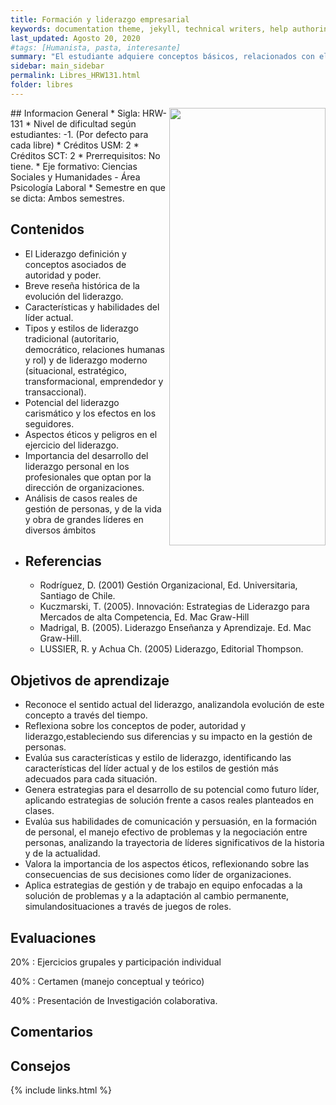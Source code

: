 ```yaml
---
title: Formación y liderazgo empresarial
keywords: documentation theme, jekyll, technical writers, help authoring tools, hat replacements
last_updated: Agosto 20, 2020
#tags: [Humanista, pasta, interesante]
summary: "El estudiante adquiere conceptos básicos, relacionados con el liderazgo y desarrolla de habilidades técnicas y humanas para su ejercicio. El estudiante reflexiona sobre la importancia del ejercicio del liderazgo como una habilidad personal, susceptible de ser desarrollada o actualizada."
sidebar: main_sidebar
permalink: Libres_HRW131.html
folder: libres
---
```


<img align="right" width="250" height="700" src="https://media.discordapp.net/attachments/364193276062072842/746077052163326092/meme4.jpeg">
## Informacion General
* Sigla: HRW-131
* Nivel de dificultad según estudiantes: -1. (Por defecto para cada libre)
* Créditos USM: 2
* Créditos SCT: 2
* Prerrequisitos: No tiene.
* Eje formativo: Ciencias Sociales y Humanidades - Área Psicología Laboral
* Semestre en que se dicta: Ambos semestres.



## Contenidos
* El Liderazgo definición y conceptos asociados de autoridad y poder.
* Breve reseña histórica de la evolución del liderazgo.
* Características y habilidades del líder actual.
* Tipos y estilos de liderazgo tradicional (autoritario, democrático, relaciones humanas y rol) y de liderazgo moderno (situacional, estratégico, transformacional, emprendedor y transaccional).
* Potencial del liderazgo carismático y los efectos en los seguidores. 
* Aspectos éticos y peligros en el ejercicio del liderazgo.
* Importancia del desarrollo del liderazgo personal en los profesionales que optan por la dirección de organizaciones.
* Análisis de casos reales de gestión de personas, y de la vida y obra de grandes líderes en diversos ámbitos
* ## Referencias
    * Rodríguez, D. (2001) Gestión Organizacional, Ed. Universitaria, Santiago de Chile.
    * Kuczmarski, T.  (2005). Innovación: Estrategias de Liderazgo para Mercados de alta Competencia, Ed. Mac Graw-Hill
    * Madrigal, B.  (2005). Liderazgo Enseñanza y Aprendizaje. Ed. Mac Graw-Hill.
    * LUSSIER, R. y Achua Ch. (2005) Liderazgo, Editorial Thompson.

## Objetivos de aprendizaje

* Reconoce el sentido actual del liderazgo, analizandola evolución de este concepto a través del tiempo.
* Reflexiona sobre los conceptos de poder, autoridad y liderazgo,estableciendo sus diferencias y su impacto en la gestión de personas.
* Evalúa sus características y estilo de liderazgo, identificando las características del líder actual y de los estilos de gestión más adecuados para cada situación.
* Genera estrategias para el desarrollo de su potencial como futuro líder, aplicando estrategias de solución frente a casos reales planteados en clases. 
* Evalúa sus habilidades de comunicación y persuasión, en la formación de personal, el manejo efectivo de problemas y la negociación entre personas, analizando la trayectoria de líderes significativos de la historia y de la  actualidad.
* Valora  la  importancia  de  los  aspectos  éticos, reflexionando  sobre  las  consecuencias de  sus  decisiones como líder de organizaciones.
* Aplica estrategias de gestión y de trabajo en equipo enfocadas a la solución de problemas y a la adaptación al cambio permanente, simulandosituaciones a través de juegos de roles.



## Evaluaciones
20%
 : Ejercicios grupales y participación individual

40%
 : Certamen (manejo conceptual y teórico)

40%
 :  Presentación de Investigación colaborativa.





## Comentarios



## Consejos



{% include links.html %}

